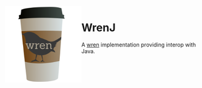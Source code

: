 <img align="left" src="./WrenJLogo.png" height="200">

# WrenJ
A [wren](https://wren.io) implementation providing interop with Java.
